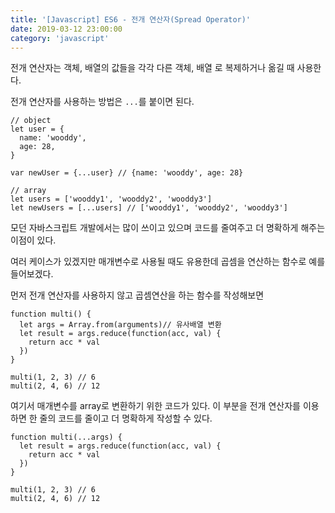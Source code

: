 ```yaml
---
title: '[Javascript] ES6 - 전개 연산자(Spread Operator)'
date: 2019-03-12 23:00:00
category: 'javascript'
---
```

전개 연산자는 객체, 배열의 값들을 각각 다른 객체, 배열
로 복제하거나 옮길 때 사용한다.

전개 연산자를 사용하는 방법은 `...`를 붙이면 된다.

```javascript{7,11}
// object
let user = {
  name: 'wooddy',
  age: 28,
}

var newUser = {...user} // {name: 'wooddy', age: 28}

// array
let users = ['wooddy1', 'wooddy2', 'wooddy3']
let newUsers = [...users] // ['wooddy1', 'wooddy2', 'wooddy3']
```

모던 자바스크립트 개발에서는 많이 쓰이고 있으며 코드를 줄여주고 
더 명확하게 해주는 이점이 있다. 
 
여러 케이스가 있겠지만 매개변수로 사용될 때도 유용한데 곱셈을 연산하는 함수로
예를 들어보겠다. 

먼저 전개 연산자를 사용하지 않고 곱셈연산을 하는 함수를 작성해보면  

```javascript{2}
function multi() {
  let args = Array.from(arguments)// 유사배열 변환
  let result = args.reduce(function(acc, val) {
    return acc * val
  })
}

multi(1, 2, 3) // 6
multi(2, 4, 6) // 12
```

여기서 매개변수를 array로 변환하기 위한 코드가 있다.
이 부분을 전개 연산자를 이용하면 한 줄의 코드를 줄이고 더 명확하게 작성할 수 있다.

```javascript{1}
function multi(...args) {
  let result = args.reduce(function(acc, val) {
    return acc * val
  })
}

multi(1, 2, 3) // 6
multi(2, 4, 6) // 12
```
